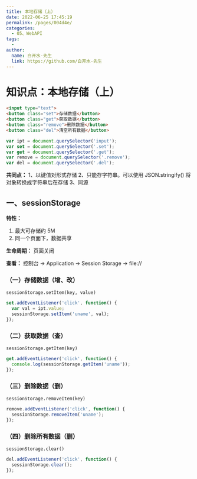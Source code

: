 ```yaml
---
title: 本地存储（上）
date: 2022-06-25 17:45:19
permalink: /pages/004d4e/
categories:
  - 05、WebAPI
tags:
  - 
author: 
  name: 白开水-先生
  link: https://github.com/白开水-先生
---
```

# 知识点：本地存储（上）

```html
<input type="text">
<button class="set">存储数据</button>
<button class="get">获取数据</button>
<button class="remove">删除数据</button>
<button class="del">清空所有数据</button>
```
```js
var ipt = document.querySelector('input');
var set = document.querySelector('.set');
var get = document.querySelector('.get');
var remove = document.querySelector('.remove');
var del = document.querySelector('.del');
```

**共同点：**
1、以键值对形式存储
2、只能存字符串。可以使用 JSON.stringify() 将对象转换成字符串后在存储
3、同源

## 一、sessionStorage

**特性：**
1. 最大可存储约 5M
2. 同一个页面下，数据共享

**生命周期：** 页面关闭

**查看：** 控制台 → Application → Session Storage → file://

### （一）存储数据（增、改）

`sessionStorage.setItem(key, value)`

```js
set.addEventListener('click', function() {
  var val = ipt.value;
  sessionStorage.setItem('uname', val);
});
```

### （二）获取数据（查）

`sessionStorage.getItem(key)`

```js
get.addEventListener('click', function() {
  console.log(sessionStorage.getItem('uname'));
});
```

### （三）删除数据（删）

`sessionStorage.removeItem(key)`

```js
remove.addEventListener('click', function() {
  sessionStorage.removeItem('uname');
});
```

### （四）删除所有数据（删）

`sessionStorage.clear()`

```js
del.addEventListener('click', function() {
  sessionStorage.clear();
});
```